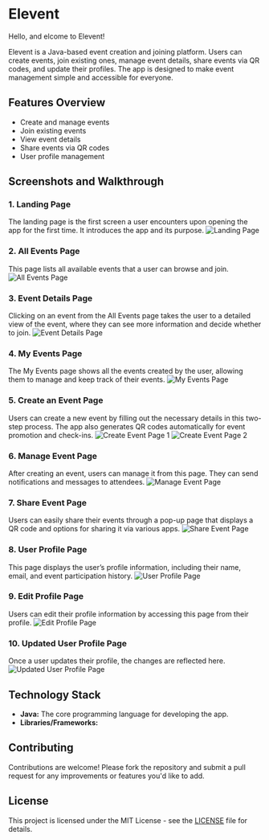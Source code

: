 # Elevent
Hello, and elcome to Elevent! 

Elevent is a Java-based event creation and joining platform. Users can create events, join existing ones, manage event details, share events via QR codes, and update their profiles. The app is designed to make event management simple and accessible for everyone.

## Features Overview

- Create and manage events
- Join existing events
- View event details
- Share events via QR codes
- User profile management

## Screenshots and Walkthrough

### 1. Landing Page
The landing page is the first screen a user encounters upon opening the app for the first time. It introduces the app and its purpose.
![Landing Page](elevent_screenshots/Elevent_Landing_Page.png)

### 2. All Events Page
This page lists all available events that a user can browse and join.
![All Events Page](elevent_screenshots/All_Events_View.png)

### 3. Event Details Page
Clicking on an event from the All Events page takes the user to a detailed view of the event, where they can see more information and decide whether to join.
![Event Details Page](elevent_screenshots/Event_Details_From_All_Events.png)

### 4. My Events Page
The My Events page shows all the events created by the user, allowing them to manage and keep track of their events.
![My Events Page](elevent_screenshots/My_Events_View.png)

### 5. Create an Event Page
Users can create a new event by filling out the necessary details in this two-step process. The app also generates QR codes automatically for event promotion and check-ins.
![Create Event Page 1](elevent_screenshots/Creating_An_Event.png)
![Create Event Page 2](elevent_screenshots/Creating_An_Event_P2.png)

### 6. Manage Event Page
After creating an event, users can manage it from this page. They can send notifications and messages to attendees.
![Manage Event Page](elevent_screenshots/Create_Event_Manage_Page.png)

### 7. Share Event Page
Users can easily share their events through a pop-up page that displays a QR code and options for sharing it via various apps.
![Share Event Page](elevent_screenshots/Create_Event_Share_Page.png)

### 8. User Profile Page
This page displays the user’s profile information, including their name, email, and event participation history.
![User Profile Page](elevent_screenshots/User_Profile_With_Content_Page.png)

### 9. Edit Profile Page
Users can edit their profile information by accessing this page from their profile.
![Edit Profile Page](elevent_screenshots/User_Edit_Profile_Page.png)

### 10. Updated User Profile Page
Once a user updates their profile, the changes are reflected here.
![Updated User Profile Page](elevent_screenshots/User_Change_Profile_Picture.png)

## Technology Stack

- **Java:** The core programming language for developing the app.
- **Libraries/Frameworks:** 

## Contributing

Contributions are welcome! Please fork the repository and submit a pull request for any improvements or features you'd like to add.

## License

This project is licensed under the MIT License - see the [LICENSE](LICENSE) file for details.

